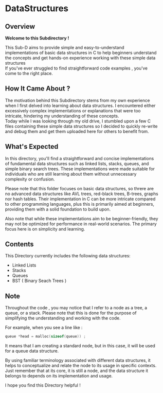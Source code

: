 # DataStructures
## Overview

**Welcome to this Subdirectory !**

This Sub-D aims to provide simple and easy-to-understand implementations of basic data structures in C to help beginners understand the concepts and get hands-on experience working with these simple data structures
<br>If you've ever struggled to find straightforward code examples , you've come to the right place.

## How It Came About ?

The motivation behind this Subdirectory stems from my own experience when I first delved into learning about data structures. I encountered either excessively complex implementations or explanations that were too intricate, hindering my understanding of these concepts.
<br>Today while I was looking through my old drive, I stumbled upon a few C files containing these simple data structures so I decided to quickly re-write and debug them and get them uploaded here for others to benefit from.

## What's Expected
In this directory, you'll find a straightforward and concise implementations of fundamental data structures such as linked lists, stacks, queues, and simple binary search trees. These implementations were made suitable for individuals who are still learning about them without unnecessary complexity or confusion.

Please note that this folder focuses on basic data structures, so threre are no advanced data structures like AVL trees, red-black trees, B-trees, graphs nor hash tables. Their implementation in C can be more intricate compared to other programming languages, plus this is primarily aimed at beginners, providing them with a solid foundation to build upon.

Also note that while these implementations aim to be beginner-friendly, they may not be optimized for performance in real-world scenarios. The primary focus here is on simplicity and learning.

## Contents 

This Directory currently includes the following data structures: 
- Linked Lists
- Stacks
- Queues
- BST ( Binary Seach Trees ) 

## Note

Throughout the code , you may notice that I refer to a node as a tree, a queue, or a stack. Please note that this is done for the purpose of simplifying the understanding and working with the code.

For example, when you see a line like :
```C
queue *head = malloc(sizeof(queue)) ;
```

It means that I am creating a standard node, but in this case, it will be used for a queue data structure.

By using familiar terminology associated with different data structures, it helps to conceptualize and relate the node to its usage in specific contexts.
<br>Just remember that at its core, it is still a node, and the data structure it belongs to depends on its implementation and usage.


I hope you find this Directory helpful !
